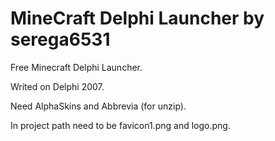 MineCraft Delphi Launcher by serega6531
================

Free Minecraft Delphi Launcher.

Writed on Delphi 2007.

Need AlphaSkins and Abbrevia (for unzip).

In project path need to be favicon1.png and logo.png.